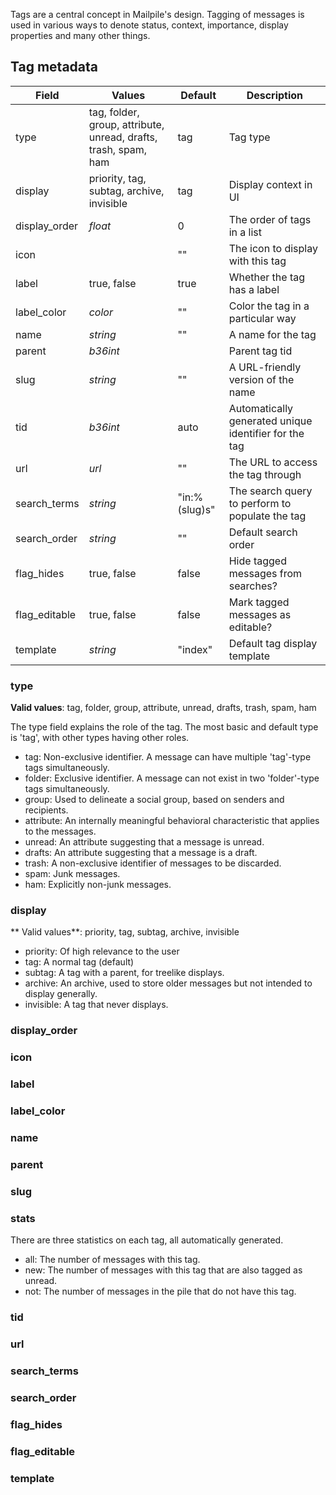 Tags are a central concept in Mailpile's design. Tagging of messages is used in various ways to denote status, context, importance, display properties and many other things.

## Tag metadata

| Field         | Values           | Default | Description                                               |
| ------------- | ---------------- | ------- | --------------------------------------------------------- |
| type          | tag, folder, group, attribute, unread, drafts, trash, spam, ham | tag | Tag type       |
| display       | priority, tag, subtag, archive, invisible  | tag     | Display context in UI           |
| display_order | _float_          | 0       | The order of tags in a list                               |
| icon          |                  | ""      | The icon to display with this tag                         |
| label         | true, false      | true    | Whether the tag has a label                               |
| label_color   | _color_          | ""      | Color the tag in a particular way                         |
| name          | _string_         | ""      | A name for the tag                                        |
| parent        | _b36int_         |         | Parent tag tid                                            |
| slug          | _string_         | ""      | A URL-friendly version of the name                        |
| tid           | _b36int_         | auto    | Automatically generated unique identifier for the tag     |
| url           | _url_            | ""      | The URL to access the tag through                         |
| search_terms  | _string_         | "in:%(slug)s" | The search query to perform to populate the tag            |
| search_order  | _string_         | ""      | Default search order                                      |
| flag_hides    | true, false      | false   | Hide tagged messages from searches?                       |
| flag_editable | true, false      | false   | Mark tagged messages as editable?                         |
| template      | _string_         | "index" | Default tag display template                              |


### type
**Valid values**: tag, folder, group, attribute, unread, drafts, trash, spam, ham

The type field explains the role of the tag. The most basic and default type is 'tag', with other types having other roles.

* tag: Non-exclusive identifier. A message can have multiple 'tag'-type tags simultaneously.
* folder: Exclusive identifier. A message can not exist in two 'folder'-type tags simultaneously.
* group: Used to delineate a social group, based on senders and recipients.
* attribute: An internally meaningful behavioral characteristic that applies to the messages.
* unread: An attribute suggesting that a message is unread.
* drafts: An attribute suggesting that a message is a draft.
* trash: A non-exclusive identifier of messages to be discarded.
* spam: Junk messages.
* ham: Explicitly non-junk messages.

### display
** Valid values**: priority, tag, subtag, archive, invisible

* priority: Of high relevance to the user
* tag: A normal tag (default)
* subtag: A tag with a parent, for treelike displays.
* archive: An archive, used to store older messages but not intended to display generally.
* invisible: A tag that never displays.

### display_order
### icon
### label
### label_color
### name
### parent
### slug
### stats
There are three statistics on each tag, all automatically generated.

* all: The number of messages with this tag.
* new: The number of messages with this tag that are also tagged as unread.
* not: The number of messages in the pile that do not have this tag.

### tid
### url
### search_terms
### search_order
### flag_hides
### flag_editable
### template
